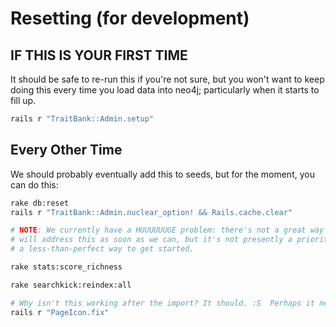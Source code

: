 # Resetting (for development)

## IF THIS IS YOUR FIRST TIME

It should be safe to re-run this if you're not sure, but you won't want to keep
doing this every time you load data into neo4j; particularly when it starts to
fill up.

```bash
rails r "TraitBank::Admin.setup"
```

## Every Other Time

We should probably eventually add this to seeds, but for the moment, you can do
this:

```bash
rake db:reset
rails r "TraitBank::Admin.nuclear_option! && Rails.cache.clear"

# NOTE: We currently have a HUUUUUUGE problem: there's not a great way to load your database with good test data. We
# will address this as soon as we can, but it's not presently a priority! Apologies. Please talk to a team member about
# a less-than-perfect way to get started.

rake stats:score_richness

rake searchkick:reindex:all

# Why isn't this working after the import? It should. :S  Perhaps it needs to reindex first?
rails r "PageIcon.fix"
```
